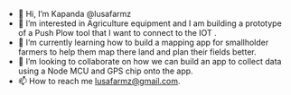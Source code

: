- 👋 Hi, I’m Kapanda @lusafarmz
- 👀 I’m interested in Agriculture equipment and I am building a prototype of a Push Plow tool that I want to connect to the IOT .
- 🌱 I’m currently learning  how to build a mapping app for smallholder farmers to help them map there land and plan their fields better.
- 💞️ I’m looking to collaborate on how we can build an app to collect data using a Node MCU and GPS chip onto the app.
- 📫 How to reach me lusafarmz@gmail.com.

<!---
lusafarmz/lusafarmz is a ✨ special ✨ repository because its `README.md` (this file) appears on your GitHub profile.
You can click the Preview link to take a look at your changes.
--->
